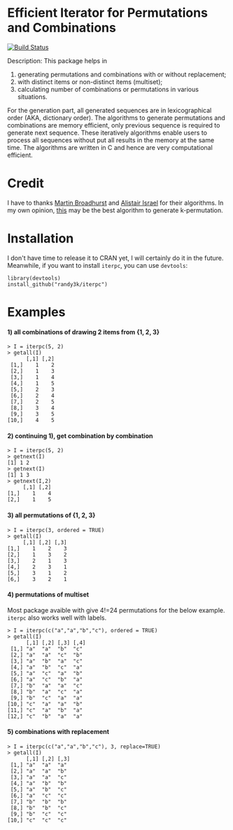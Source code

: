 Efficient Iterator for Permutations and Combinations
===

[![Build Status](https://travis-ci.org/randy3k/iterpc.svg?branch=master)](https://travis-ci.org/randy3k/iterpc)

Description: This package helps in 

  1. generating permutations and combinations with or without replacement; 
  2. with distinct items or non-distinct items (multiset); 
  3. calculating number of combinations or permutations in various situations. 

For the generation part, all generated sequences are in lexicographical order (AKA, dictionary order). The algorithms to generate permutations and combinations are memory efficient, only previous sequence is required to generate next sequence. These iteratively algorithms enable users to process all sequences without put all results in the memory at the same time.  The algorithms are written in C and hence are very computational efficient. 

Credit
===
I have to thanks [Martin Broadhurst](http://www.martinbroadhurst.com) and [Alistair Israel](http://alistairisrael.wordpress.com) for their algorithms. In my own opinion, [this](http://alistairisrael.wordpress.com/2009/09/22/simple-efficient-pnk-algorithm/) may be the best algorithm to generate k-permutation.

Installation
===
I don't have time to release it to CRAN yet, I will certainly do it in the future. Meanwhile, if you want to install `iterpc`, you can use
`devtools`:

```
library(devtools)
install_github("randy3k/iterpc")
```

Examples
===


#### 1) all combinations of drawing 2 items from {1, 2, 3}
```
> I = iterpc(5, 2)
> getall(I)
      [,1] [,2]
 [1,]    1    2
 [2,]    1    3
 [3,]    1    4
 [4,]    1    5
 [5,]    2    3
 [6,]    2    4
 [7,]    2    5
 [8,]    3    4
 [9,]    3    5
[10,]    4    5

```

#### 2) continuing 1), get combination by combination
```
> I = iterpc(5, 2)
> getnext(I)
[1] 1 2
> getnext(I)
[1] 1 3
> getnext(I,2)
     [,1] [,2]
[1,]    1    4
[2,]    1    5
```

#### 3) all permutations of {1, 2, 3}
```
> I = iterpc(3, ordered = TRUE)
> getall(I)
     [,1] [,2] [,3]
[1,]    1    2    3
[2,]    1    3    2
[3,]    2    1    3
[4,]    2    3    1
[5,]    3    1    2
[6,]    3    2    1
```


#### 4) permutations of multiset
Most package avaible with give 4!=24 permutations for the below example. `iterpc` also works well with labels.

```
> I = iterpc(c("a","a","b","c"), ordered = TRUE)
> getall(I)
      [,1] [,2] [,3] [,4]
 [1,] "a"  "a"  "b"  "c" 
 [2,] "a"  "a"  "c"  "b" 
 [3,] "a"  "b"  "a"  "c" 
 [4,] "a"  "b"  "c"  "a" 
 [5,] "a"  "c"  "a"  "b" 
 [6,] "a"  "c"  "b"  "a" 
 [7,] "b"  "a"  "a"  "c" 
 [8,] "b"  "a"  "c"  "a" 
 [9,] "b"  "c"  "a"  "a" 
[10,] "c"  "a"  "a"  "b" 
[11,] "c"  "a"  "b"  "a" 
[12,] "c"  "b"  "a"  "a"
```

#### 5) combinations with replacement

```
> I = iterpc(c("a","a","b","c"), 3, replace=TRUE)
> getall(I)
      [,1] [,2] [,3]
 [1,] "a"  "a"  "a" 
 [2,] "a"  "a"  "b" 
 [3,] "a"  "a"  "c" 
 [4,] "a"  "b"  "b" 
 [5,] "a"  "b"  "c" 
 [6,] "a"  "c"  "c" 
 [7,] "b"  "b"  "b" 
 [8,] "b"  "b"  "c" 
 [9,] "b"  "c"  "c" 
[10,] "c"  "c"  "c"
```


